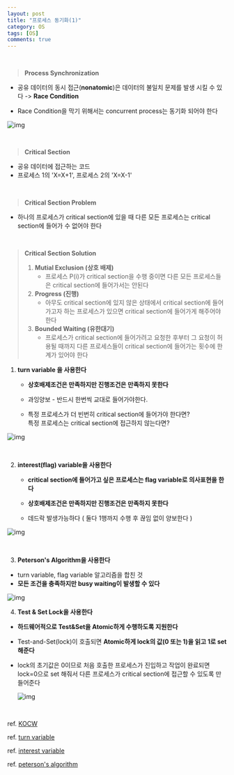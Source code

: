 ```yaml
---
layout: post
title: "프로세스 동기화(1)"
category: OS
tags: [OS]
comments: true
---
```


<br>

> **Process Synchronization**

- 공유 데이터의 동시 접근(**nonatomic**)은 데이터의 불일치 문제를 발생 시킬 수 있다 -> **Race Condition**

- Race Condition을 막기 위해서는 concurrent process는 동기화 되어야 한다

![img](https://qph.fs.quoracdn.net/main-qimg-9280612a4adb4953516833dd9f0584c6)

<br>

>  **Critical Section**

- 공유 데이터에 접근하는 코드
- 프로세스 1의 'X=X+1', 프로세스 2의 'X=X-1'

<br>

> **Critical Section Problem**

- 하나의 프로세스가 critical section에 있을 때 다른 모든 프로세스는 critical section에 들어가 수 없어야 한다

<br>

> **Critical Section Solution**
>
> 1. **Mutial Exclusion (상호 배제)**
>    - 프로세스 P(i)가 critical section을 수행 중이면 다른 모든 프로세스들은 critical section에 들어가서는 안된다
> 2. **Progress (진행)**
>    - 아무도 critical section에 있지 않은 상태에서 critical section에 들어가고자 하는 프로세스가 있으면 critical section에 들어가게 해주어야 한다
> 3. **Bounded Waiting (유한대기)**
>    - 프로세스가 critical section에 들어가려고 요청한 후부터 그 요청이 허용될 때까지 다른 프로세스들이 critical section에 들어가는 횟수에 한계가 있어야 한다



1. **turn variable 을 사용한다**

   - **상호배제조건은 만족하지만 진행조건은 만족하지 못한다**

   - 과잉양보 - 반드시 한번씩 교대로 들어가야한다. 

   - 특정 프로세스가 더 빈번히 critical section에 들어가야 한다면? <br>
     특정 프로세스는 critical section에 접근하지 않는다면?

![img](https://www.gatevidyalay.com/wp-content/uploads/2018/11/Turn-Variable-Synchronization-Mechanism.png)



<br>

2. **interest(flag) variable을 사용한다**

   - **critical section에 들어가고 싶은 프로세스는 flag variable로 의사표현을 한다**

   - **상호배제조건은 만족하지만 진행조건은 만족하지 못한다**
   - 데드락 발생가능하다 ( 둘다 1행까지 수행 후 끊임 없이 양보한다 )

![img](https://www.gatevidyalay.com/wp-content/uploads/2018/11/Interest-Variable-Synchronization-Mechanism-1.png)

<br>

3. **Peterson's Algorithm을 사용한다**

- turn variable, flag variable 알고리즘을 합친 것
- **모든 조건을 충족하지만 busy waiting이 발생할 수 있다**

![img](https://media.geeksforgeeks.org/wp-content/uploads/peterson-1.png)



4. **Test & Set Lock을 사용한다**

- **하드웨어적으로 Test&Set을 Atomic하게 수행하도록 지원한다**

- Test-and-Set(lock)이 호출되면 **Atomic하게 lock의 값(0 또는 1)을 읽고 1로 set 해준다**

- lock의 초기값은 0이므로 처음 호출한 프로세스가 진입하고 작업이 완료되면 lock=0으로 set 해줘서 다른 프로세스가 critical section에 접근할 수 있도록 만들어준다 

  ![img](https://www.gatevidyalay.com/wp-content/uploads/2018/11/Test-and-Set-Lock-Synchronization-Mechanism-1.png)

<br>

ref. <a href="http://www.kocw.net/home/search/kemView.do?kemId=1226304&ar=relateCourse">KOCW</a><br>

ref. <a href="https://www.gatevidyalay.com/turn-variable-process-synchronization/">turn variable</a><br>

ref. <a href="https://www.gatevidyalay.com/interest-variable-process-synchronization/">interest variable</a><br>

ref. <a href="https://www.geeksforgeeks.org/process-synchronization-set-2/">peterson's algorithm</a><br>

